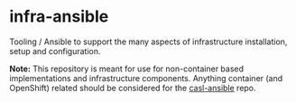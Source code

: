 # infra-ansible
Tooling / Ansible to support the many aspects of infrastructure installation, setup and configuration.

**Note:** This repository is meant for use for non-container based implementations and infrastructure components. Anything container (and OpenShift) related should be considered for the [casl-ansible](https://github.com/redhat-cop/casl-ansible) repo. 
